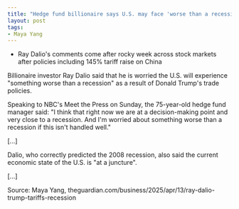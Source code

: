 ```yaml
---
title: "Hedge fund billionaire says U.S. may face 'worse than a recession' from Trump tariffs"
layout: post
tags:
- Maya Yang
---
```


- Ray Dalio's comments come after rocky week across stock markets after policies including 145% tariff raise on China

Billionaire investor Ray Dalio said that he is worried the U.S. will experience "something worse than a recession" as a result of Donald Trump's trade policies.

Speaking to NBC's Meet the Press on Sunday, the 75-year-old hedge fund manager said: "I think that right now we are at a decision-making point and very close to a recession. And I'm worried about something worse than a recession if this isn't handled well."

[...]

Dalio, who correctly predicted the 2008 recession, also said the current economic state of the U.S. is "at a juncture".

[...]

Source: Maya Yang, theguardian.com/business/2025/apr/13/ray-dalio-trump-tariffs-recession
